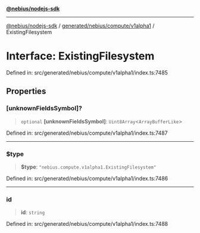 [**@nebius/nodejs-sdk**](../../../../../README.md)

---

[@nebius/nodejs-sdk](../../../../../README.md) / [generated/nebius/compute/v1alpha1](../README.md) / ExistingFilesystem

# Interface: ExistingFilesystem

Defined in: src/generated/nebius/compute/v1alpha1/index.ts:7485

## Properties

### \[unknownFieldsSymbol\]?

> `optional` **\[unknownFieldsSymbol\]**: `Uint8Array`\<`ArrayBufferLike`\>

Defined in: src/generated/nebius/compute/v1alpha1/index.ts:7487

---

### $type

> **$type**: `"nebius.compute.v1alpha1.ExistingFilesystem"`

Defined in: src/generated/nebius/compute/v1alpha1/index.ts:7486

---

### id

> **id**: `string`

Defined in: src/generated/nebius/compute/v1alpha1/index.ts:7488
